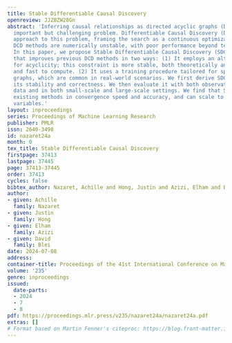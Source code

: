 ```yaml
---
title: Stable Differentiable Causal Discovery
openreview: JJZBZW28Gn
abstract: 'Inferring causal relationships as directed acyclic graphs (DAGs) is an
  important but challenging problem. Differentiable Causal Discovery (DCD) is a promising
  approach to this problem, framing the search as a continuous optimization. But existing
  DCD methods are numerically unstable, with poor performance beyond tens of variables.
  In this paper, we propose Stable Differentiable Causal Discovery (SDCD), a new method
  that improves previous DCD methods in two ways: (1) It employs an alternative constraint
  for acyclicity; this constraint is more stable, both theoretically and empirically,
  and fast to compute. (2) It uses a training procedure tailored for sparse causal
  graphs, which are common in real-world scenarios. We first derive SDCD and prove
  its stability and correctness. We then evaluate it with both observational and interventional
  data and in both small-scale and large-scale settings. We find that SDCD outperforms
  existing methods in convergence speed and accuracy, and can scale to thousands of
  variables.'
layout: inproceedings
series: Proceedings of Machine Learning Research
publisher: PMLR
issn: 2640-3498
id: nazaret24a
month: 0
tex_title: Stable Differentiable Causal Discovery
firstpage: 37413
lastpage: 37445
page: 37413-37445
order: 37413
cycles: false
bibtex_author: Nazaret, Achille and Hong, Justin and Azizi, Elham and Blei, David
author:
- given: Achille
  family: Nazaret
- given: Justin
  family: Hong
- given: Elham
  family: Azizi
- given: David
  family: Blei
date: 2024-07-08
address:
container-title: Proceedings of the 41st International Conference on Machine Learning
volume: '235'
genre: inproceedings
issued:
  date-parts:
  - 2024
  - 7
  - 8
pdf: https://proceedings.mlr.press/v235/nazaret24a/nazaret24a.pdf
extras: []
# Format based on Martin Fenner's citeproc: https://blog.front-matter.io/posts/citeproc-yaml-for-bibliographies/
---
```

